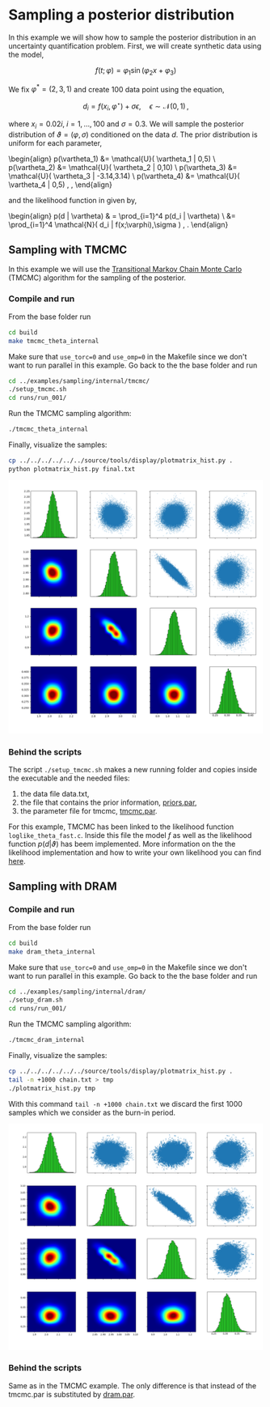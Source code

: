 # Sampling a posterior distribution

In this example we will show how to sample the posterior distribution in an uncertainty quantification problem. First, we will create synthetic data using the model,

$$
f(t;\varphi) = \varphi_1 \sin(\varphi_2  x + \varphi_3 )
$$

We fix $\varphi^* = (2,3,1)$ and create $100$ data point using the equation,

$$
d_i = f(x_i,\varphi^{\star}) + \sigma \epsilon, \quad \epsilon \sim \mathcal{N}(0,1) \, ,
$$

where $x_i = 0.02 i,\; i=1,\ldots,100$ and $\sigma=0.3$. We will sample the posterior distribution of $\vartheta=(\varphi,\sigma)$ conditioned on the data $d$. The prior distribution is uniform for each parameter,

\begin{align}
    p(\vartheta_1) &= \mathcal{U}( \vartheta_1 | 0,5) \\
    p(\vartheta_2) &= \mathcal{U}( \vartheta_2 | 0,10) \\
	p(\vartheta_3) &= \mathcal{U}( \vartheta_3 | -3.14,3.14) \\
	p(\vartheta_4) &= \mathcal{U}( \vartheta_4 | 0,5)  \, ,
\end{align}

and the likelihood function in given by,

\begin{align}
    p(d | \vartheta) & = \prod_{i=1}^4 p(d_i | \vartheta) \\
					 &=  \prod_{i=1}^4 \mathcal{N}( d_i | f(x;\varphi),\sigma ) \, .
\end{align}



## Sampling with TMCMC

In this example we will use the [Transitional Markov Chain Monte Carlo](https://ascelibrary.org/doi/10.1061/%28ASCE%290733-9399%282007%29133%3A7%28816%29) (TMCMC)  algorithm for the sampling of the posterior.
### Compile and run

From the base folder run
```sh
cd build
make tmcmc_theta_internal
```

Make sure that `use_torc=0` and `use_omp=0` in the Makefile since we don't want to run parallel in this example. Go back to the the base folder and run

```sh
cd ../examples/sampling/internal/tmcmc/
./setup_tmcmc.sh
cd runs/run_001/
```

Run the TMCMC sampling algorithm:
```sh
./tmcmc_theta_internal
```

Finally, visualize the samples:
```sh
cp ../../../../../../source/tools/display/plotmatrix_hist.py .
python plotmatrix_hist.py final.txt
```

![](images/fig_tmcmc.png)



### Behind the scripts
The script `./setup_tmcmc.sh` makes a new running folder and copies inside the executable and the needed files:

1. the data file data.txt,
1. the file that contains the prior information, [priors.par](../developing/par_files.md#priors.par),
1. the parameter file for tmcmc, [tmcmc.par](../developing/par_files.md#tmcmc.par).

For this example, TMCMC has been linked to the likelihood function `loglike_theta_fast.c`. Inside this file the model $f$ as well as the likelihood function $p(d | \vartheta)$ has beem implemented. More information on the the likelihood implementation and how to write your own likelihood you can find [here](../developing/likelihoods.md).






## Sampling with DRAM

### Compile and run

From the base folder run
```sh
cd build
make dram_theta_internal
```

Make sure that `use_torc=0` and `use_omp=0` in the Makefile since we don't want to run parallel in this example. Go back to the the base folder and run

```sh
cd ../examples/sampling/internal/dram/
./setup_dram.sh
cd runs/run_001/
```

Run the TMCMC sampling algorithm:
```sh
./tmcmc_dram_internal
```

Finally, visualize the samples:
```sh
cp ../../../../../../source/tools/display/plotmatrix_hist.py .
tail -n +1000 chain.txt > tmp
./plotmatrix_hist.py tmp
```
With this command `tail -n +1000 chain.txt` we discard the first $1000$ samples which we consider as the burn-in period.

![](images/fig_dram.png)



### Behind the scripts
Same as in the TMCMC example. The only difference is that instead of the tmcmc.par is substituted by [dram.par](../developing/par_files.md#dram.par).
